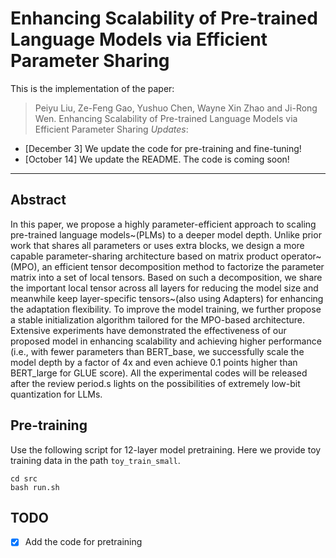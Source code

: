 # Enhancing Scalability of Pre-trained Language Models via Efficient Parameter Sharing

This is the implementation of the paper:
> Peiyu Liu, Ze-Feng Gao, Yushuo Chen, Wayne Xin Zhao and Ji-Rong Wen. Enhancing Scalability of Pre-trained Language Models via Efficient Parameter Sharing
*Updates*:

* [December 3] We update the code for pre-training and fine-tuning!
* [October 14] We update the README. The code is coming soon!

---
## Abstract
In this paper, we propose a highly parameter-efficient approach to scaling pre-trained language models~(PLMs) to a deeper model depth. 
Unlike prior work that shares all parameters or uses extra blocks, we design a more capable parameter-sharing architecture based on  matrix product operator~(MPO), an efficient tensor decomposition method to factorize the parameter matrix into a set of local tensors. Based on such a decomposition,  we share the important local tensor across all layers for reducing the model size and meanwhile keep layer-specific tensors~(also using Adapters) for enhancing the adaptation flexibility. To improve the model training, we further propose a stable initialization algorithm tailored for the MPO-based architecture. Extensive experiments have demonstrated the effectiveness of our proposed model in enhancing scalability and achieving higher performance (i.e., with fewer parameters than BERT_base, we successfully scale the model depth by a factor of 4x and even achieve 0.1 points higher than BERT_large for GLUE score). All the experimental codes will be released after the review period.s lights on the possibilities of extremely low-bit quantization for LLMs.

## Pre-training
Use the following script for 12-layer model pretraining. Here we provide toy training data in the path `toy_train_small`.
```shell
cd src
bash run.sh
```

## TODO
- [x] Add the code for pretraining
